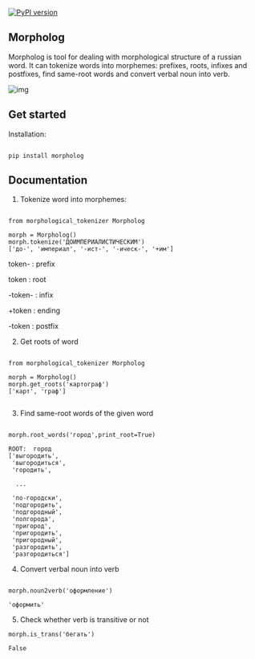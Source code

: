 [![PyPI version](https://badge.fury.io/py/morpholog.svg)](https://badge.fury.io/py/morpholog)

## Morpholog

Morpholog is tool for dealing with morphological structure of a russian word. 
It can tokenize words into morphemes: prefixes, roots, infixes and postfixes, find same-root words and convert verbal noun into verb.  

![img](https://sun4-16.userapi.com/NGih2EKrWiPGqxnM2UvrBHrqgK2RcifpL_ADxw/GsPww6CXevs.jpg)


## Get started

Installation:

```

pip install morpholog

```

## Documentation

1) Tokenize word into morphemes:


```

from morphological_tokenizer Morpholog

morph = Morpholog()
morph.tokenize('ДОИМПЕРИАЛИСТИЧЕСКИМ')
['до-', 'империал', '-ист-', '-ическ-', '+им']

```

token- : prefix

token : root

-token- : infix

+token : ending

-token : postfix


2) Get roots of word

```

from morphological_tokenizer Morpholog

morph = Morpholog()
morph.get_roots('картограф')
['карт', 'граф']


```

3) Find same-root words of the given word

```

morph.root_words('город',print_root=True)

ROOT:  город
['выгородить',
 'выгородиться',
 'городить',
 
  ...
 
 'по-городски',
 'подгородить',
 'подгородный',
 'полгорода',
 'пригород',
 'пригородить',
 'пригородный',
 'разгородить',
 'разгородиться']

```

4) Convert verbal noun into verb

```

morph.noun2verb('оформление')

'оформить'

```

5) Check whether verb is transitive or not

```
morph.is_trans('бегать')

False
```

